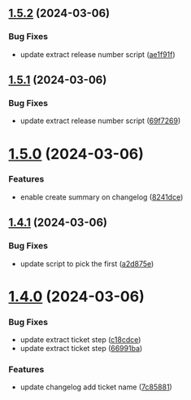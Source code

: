 ## [1.5.2](https://github.com/abdulghani/test-release/compare/v1.5.1...v1.5.2) (2024-03-06)


### Bug Fixes

* update extract release number script ([ae1f91f](https://github.com/abdulghani/test-release/commit/ae1f91fdece1a850547c8b51bcc77f1de158244c))



## [1.5.1](https://github.com/abdulghani/test-release/compare/v1.5.0...v1.5.1) (2024-03-06)


### Bug Fixes

* update extract release number script ([69f7269](https://github.com/abdulghani/test-release/commit/69f72695e1d10cbda65f5254d98280751ca92647))



# [1.5.0](https://github.com/abdulghani/test-release/compare/v1.4.1...v1.5.0) (2024-03-06)


### Features

* enable create summary on changelog ([8241dce](https://github.com/abdulghani/test-release/commit/8241dce80dfb495f5334ea0915269728a6a7e539))



## [1.4.1](https://github.com/abdulghani/test-release/compare/v1.4.0...v1.4.1) (2024-03-06)


### Bug Fixes

* update script to pick the first ([a2d875e](https://github.com/abdulghani/test-release/commit/a2d875e19b9e48345a5d5b015281f08ded05af5d))



# [1.4.0](https://github.com/abdulghani/test-release/compare/v1.3.2...v1.4.0) (2024-03-06)


### Bug Fixes

* update extract ticket step ([c18cdce](https://github.com/abdulghani/test-release/commit/c18cdce4439371ecdac78cfe39aa986441c2981f))
* update extract ticket step ([66991ba](https://github.com/abdulghani/test-release/commit/66991ba149cb2a1e1c5294d4089ef0e542ce1bad))


### Features

* update changelog add ticket name ([7c85881](https://github.com/abdulghani/test-release/commit/7c858810a74054947f55d8ca2a5046a7921bf084))



